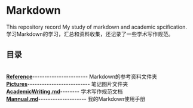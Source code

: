 # Markdown
This repository record My study of markdown and academic spcification.  
学习Markdown的学习，汇总和资料收集，还记录了一些学术写作规范。
## 目录
<br>**[Reference](References)**----------------------- Markdown的参考资料文件夹
<br>**[Pictures](Pictures)**-------------------------- 笔记图片文件夹
<br>**[AcademicWriting.md](AcademicWriting.md)**-------- 学术写作规范文档
<br>**[Mannual.md](Mannual.md)**-------------------- 我的Markdown使用手册
